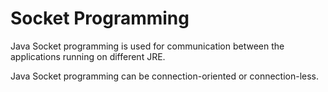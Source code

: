 <html>
  <body>
    <h1>Socket Programming</h1>
    <p>Java Socket programming is used for communication between the applications running on different JRE.</p>
    <p>Java Socket programming can be connection-oriented or connection-less.</p>
  </body>
  </html>
